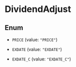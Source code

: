 

# DividendAdjust

## Enum


* `PRICE` (value: `"PRICE"`)

* `EXDATE` (value: `"EXDATE"`)

* `EXDATE_C` (value: `"EXDATE_C"`)



